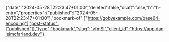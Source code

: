 {"date":"2024-05-28T22:23:47+01:00","deleted":false,"draft":false,"h":"h-entry","properties":{"published":["2024-05-28T22:23:47+01:00"],"bookmark-of":["https://gobyexample.com/base64-encoding"],"post-status":["published"]},"type":"bookmark","slug":"vfmSl","client_id":"https://app.danielmcfarland.dev"}